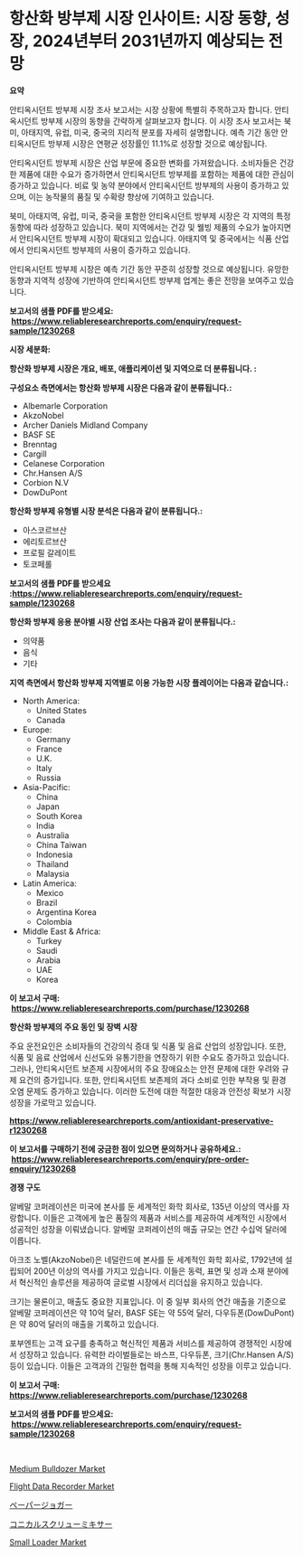<p><h1>항산화 방부제 시장 인사이트: 시장 동향, 성장, 2024년부터 2031년까지 예상되는 전망</h1></p><p><strong>요약</strong></p>
<p><p>안티옥시던트 방부제 시장 조사 보고서는 시장 상황에 특별히 주목하고자 합니다. 안티옥시던트 방부제 시장의 동향을 간략하게 살펴보고자 합니다. 이 시장 조사 보고서는 북미, 아태지역, 유럽, 미국, 중국의 지리적 분포를 자세히 설명합니다. 예측 기간 동안 안티옥시던트 방부제 시장은 연평균 성장률인 11.1%로 성장할 것으로 예상됩니다.</p><p>안티옥시던트 방부제 시장은 산업 부문에 중요한 변화를 가져왔습니다. 소비자들은 건강한 제품에 대한 수요가 증가하면서 안티옥시던트 방부제를 포함하는 제품에 대한 관심이 증가하고 있습니다. 비료 및 농약 분야에서 안티옥시던트 방부제의 사용이 증가하고 있으며, 이는 농작물의 품질 및 수확량 향상에 기여하고 있습니다.</p><p>북미, 아태지역, 유럽, 미국, 중국을 포함한 안티옥시던트 방부제 시장은 각 지역의 특정 동향에 따라 성장하고 있습니다. 북미 지역에서는 건강 및 웰빙 제품의 수요가 높아지면서 안티옥시던트 방부제 시장이 확대되고 있습니다. 아태지역 및 중국에서는 식품 산업에서 안티옥시던트 방부제의 사용이 증가하고 있습니다.</p><p>안티옥시던트 방부제 시장은 예측 기간 동안 꾸준히 성장할 것으로 예상됩니다. 유망한 동향과 지역적 성장에 기반하여 안티옥시던트 방부제 업계는 좋은 전망을 보여주고 있습니다.</p></p>
<p><strong>보고서의 샘플 PDF를 받으세요: &nbsp;<a href="https://www.reliableresearchreports.com/enquiry/request-sample/1230268">https://www.reliableresearchreports.com/enquiry/request-sample/1230268</a></strong></p>
<p><strong>시장 세분화:</strong></p>
<p><strong> 항산화 방부제 시장은 개요, 배포, 애플리케이션 및 지역으로 더 분류됩니다. :</strong></p>
<p><strong>구성요소 측면에서는 항산화 방부제 시장은 다음과 같이 분류됩니다.:</strong></p>
<p><ul><li>Albemarle Corporation</li><li>AkzoNobel</li><li>Archer Daniels Midland Company</li><li>BASF SE</li><li>Brenntag</li><li>Cargill</li><li>Celanese Corporation</li><li>Chr.Hansen A/S</li><li>Corbion N.V</li><li>DowDuPont</li></ul></p>
<p><strong> 항산화 방부제 유형별 시장 분석은 다음과 같이 분류됩니다.:</strong></p>
<p><ul><li>아스코르브산</li><li>에리토르브산</li><li>프로필 갈레이트</li><li>토코페롤</li></ul></p>
<p><strong>보고서의 샘플 PDF를 받으세요 :<a href="https://www.reliableresearchreports.com/enquiry/request-sample/1230268">https://www.reliableresearchreports.com/enquiry/request-sample/1230268</a></strong></p>
<p><strong> 항산화 방부제 응용 분야별 시장 산업 조사는 다음과 같이 분류됩니다.:</strong></p>
<p><ul><li>의약품</li><li>음식</li><li>기타</li></ul></p>
<p><strong>지역 측면에서 항산화 방부제 지역별로 이용 가능한 시장 플레이어는 다음과 같습니다.:</strong></p>
<p><ul>
    <li>
        North America:
        <ul>
            <li>United States</li>
            <li>Canada</li>
        </ul>
    </li>
    <li>
        Europe:
        <ul>
            <li>Germany</li>
            <li>France</li>
            <li>U.K.</li>
            <li>Italy</li>
            <li>Russia</li>
        </ul>
    </li>
    <li>
        Asia-Pacific:
        <ul>
            <li>China</li>
            <li>Japan</li>
            <li>South Korea</li>
            <li>India</li>
            <li>Australia</li>
            <li>China Taiwan</li>
            <li>Indonesia</li>
            <li>Thailand</li>
            <li>Malaysia</li>
        </ul>
    </li>
    <li>
        Latin America:
        <ul>
            <li>Mexico</li>
            <li>Brazil</li>
            <li>Argentina Korea</li>
            <li>Colombia</li>
        </ul>
    </li>
    <li>
        Middle East & Africa:
        <ul>
            <li>Turkey</li>
            <li>Saudi</li>
            <li>Arabia</li>
            <li>UAE</li>
            <li>Korea</li>
        </ul>
    </li>
    </ul></p>
<p><strong>이 보고서 구매: &nbsp;<a href="https://www.reliableresearchreports.com/purchase/1230268">https://www.reliableresearchreports.com/purchase/1230268</a></strong></p>
<p><strong>항산화 방부제의 주요 동인 및 장벽 시장</strong></p>
<p><p>주요 운전요인은 소비자들의 건강의식 증대 및 식품 및 음료 산업의 성장입니다. 또한, 식품 및 음료 산업에서 신선도와 유통기한을 연장하기 위한 수요도 증가하고 있습니다. 그러나, 안티옥시던트 보존제 시장에서의 주요 장애요소는 안전 문제에 대한 우려와 규제 요건의 증가입니다. 또한, 안티옥시던트 보존제의 과다 소비로 인한 부작용 및 환경 오염 문제도 증가하고 있습니다. 이러한 도전에 대한 적절한 대응과 안전성 확보가 시장 성장을 가로막고 있습니다.</p></p>
<p><strong><a href="https://www.reliableresearchreports.com/antioxidant-preservative-r1230268">https://www.reliableresearchreports.com/antioxidant-preservative-r1230268</a></strong></p>
<p><strong>이 보고서를 구매하기 전에 궁금한 점이 있으면 문의하거나 공유하세요.: &nbsp;<a href="https://www.reliableresearchreports.com/enquiry/pre-order-enquiry/1230268">https://www.reliableresearchreports.com/enquiry/pre-order-enquiry/1230268</a></strong></p>
<p><strong>경쟁 구도</strong></p>
<p><p>알베말 코퍼레이션은 미국에 본사를 둔 세계적인 화학 회사로, 135년 이상의 역사를 자랑합니다. 이들은 고객에게 높은 품질의 제품과 서비스를 제공하여 세계적인 시장에서 성공적인 성장을 이뤄냈습니다. 알베말 코퍼레이션의 매출 규모는 연간 수십억 달러에 이릅니다.</p><p>아크조 노벨(AkzoNobel)은 네덜란드에 본사를 둔 세계적인 화학 회사로, 1792년에 설립되어 200년 이상의 역사를 가지고 있습니다. 이들은 동력, 표면 및 성과 소재 분야에서 혁신적인 솔루션을 제공하여 글로벌 시장에서 리더십을 유지하고 있습니다.</p><p>크기는 물론이고, 매출도 중요한 지표입니다. 이 중 일부 회사의 연간 매출을 기준으로 알베말 코퍼레이션은 약 10억 달러, BASF SE는 약 55억 달러, 다우듀폰(DowDuPont)은 약 80억 달러의 매출을 기록하고 있습니다.</p><p>포부엔트는 고객 요구를 충족하고 혁신적인 제품과 서비스를 제공하여 경쟁적인 시장에서 성장하고 있습니다. 유력한 라이벌들로는 바스프, 다우듀폰, 크기(Chr.Hansen A/S) 등이 있습니다. 이들은 고객과의 긴밀한 협력을 통해 지속적인 성장을 이루고 있습니다.</p></p>
<p><strong>이 보고서 구매: &nbsp; <a href="https://www.reliableresearchreports.com/purchase/1230268">https://www.reliableresearchreports.com/purchase/1230268</a></strong></p>
<p><strong>보고서의 샘플 PDF를 받으세요: &nbsp;<a href="https://www.reliableresearchreports.com/enquiry/request-sample/1230268">https://www.reliableresearchreports.com/enquiry/request-sample/1230268</a></strong><strong></strong></p>
<p>&nbsp;</p>
<p><p><a href="https://github.com/santosh758595/Market-Research-Report-List-4/blob/main/medium-bulldozer-market.md">Medium Bulldozer Market</a></p><p><a href="https://view.publitas.com/reportprime-1/flight-data-recorder-market-the-key-to-successful-business-strategy-forecast-till-2031/">Flight Data Recorder Market</a></p><p><a href="https://github.com/marbadji/Market-Research-Report-List-1/blob/main/918417733910.md">ペーパージョガー</a></p><p><a href="https://github.com/KaydenJohns1964/Market-Research-Report-List-1/blob/main/492464533911.md">コニカルスクリューミキサー</a></p><p><a href="https://github.com/mbisetmhermsr/Market-Research-Report-List-2/blob/main/small-loader-market.md">Small Loader Market</a></p></p>
